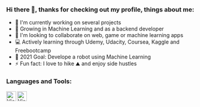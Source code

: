 ### Hi there 👋, thanks for checking out my profile, things about me: 

- 🔭 I'm currently working on several projects
- 🌱 Growing in Machine Learning and as a backend developer
- 👯 I'm looking to collaborate on web, game or machine learning apps
- 💻 Actively learning through Udemy, Udacity, Coursea, Kaggle and Freebootcamp
- 🎯 2021 Goal: Develope a robot using Machine Learning 
- ⚡ Fun fact: I love to hike ⛰️ and enjoy side hustles

### Languages and Tools: 

<img align="left" alt="Visual Studio Code" width="26px" onclick=false src="https://upload.wikimedia.org/wikipedia/commons/thumb/9/9a/Visual_Studio_Code_1.35_icon.svg/1024px-Visual_Studio_Code_1.35_icon.svg.png"/>

<img align="left" alt="Visual Studio" width="26px" onclick=false src="https://upload.wikimedia.org/wikipedia/commons/thumb/5/59/Visual_Studio_Icon_2019.svg/2060px-Visual_Studio_Icon_2019.svg.png">